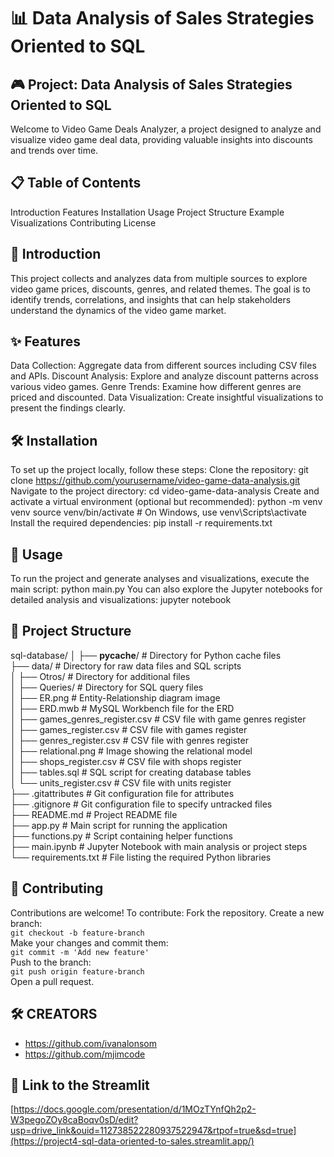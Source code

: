 # 📊 Data Analysis of Sales Strategies Oriented to  SQL

## 🎮 Project: Data Analysis of Sales Strategies Oriented to SQL
Welcome to Video Game Deals Analyzer, a project designed to analyze and visualize video game deal data, providing valuable insights into discounts and trends over time.
## 📋 Table of Contents
Introduction
Features
Installation
Usage
Project Structure
Example Visualizations
Contributing
License

## 📝 Introduction
This project collects and analyzes data from multiple sources to explore video game prices, discounts, genres, and related themes. The goal is to identify trends, correlations, and insights that can help stakeholders understand the dynamics of the video game market.

## ✨ Features
Data Collection: Aggregate data from different sources including CSV files and APIs.
Discount Analysis: Explore and analyze discount patterns across various video games.
Genre Trends: Examine how different genres are priced and discounted.
Data Visualization: Create insightful visualizations to present the findings clearly.

## 🛠️ Installation
To set up the project locally, follow these steps:
Clone the repository:
git clone https://github.com/yourusername/video-game-data-analysis.git
Navigate to the project directory:
cd video-game-data-analysis
Create and activate a virtual environment (optional but recommended):
python -m venv venv
source venv/bin/activate  # On Windows, use venv\Scripts\activate
Install the required dependencies:
pip install -r requirements.txt

## 🚀 Usage
To run the project and generate analyses and visualizations, execute the main script:
python main.py
You can also explore the Jupyter notebooks for detailed analysis and visualizations:
jupyter notebook

## 📁 Project Structure
sql-database/
│
├── __pycache__/                    # Directory for Python cache files  
├── data/                           # Directory for raw data files and SQL scripts  
│   ├── Otros/                          # Directory for additional files  
│   ├── Queries/                        # Directory for SQL query files  
│   ├── ER.png                          # Entity-Relationship diagram image  
│   ├── ERD.mwb                         # MySQL Workbench file for the ERD  
│   ├── games_genres_register.csv       # CSV file with game genres register  
│   ├── games_register.csv              # CSV file with games register  
│   ├── genres_register.csv             # CSV file with genres register  
│   ├── relational.png                  # Image showing the relational model  
│   ├── shops_register.csv              # CSV file with shops register  
│   ├── tables.sql                      # SQL script for creating database tables  
│   └── units_register.csv              # CSV file with units register  
├── .gitattributes                  # Git configuration file for attributes  
├── .gitignore                      # Git configuration file to specify untracked files  
├── README.md                       # Project README file  
├── app.py                          # Main script for running the application  
├── functions.py                    # Script containing helper functions  
├── main.ipynb                      # Jupyter Notebook with main analysis or project steps  
└── requirements.txt                # File listing the required Python libraries  


## 🤝 Contributing
Contributions are welcome! To contribute:
Fork the repository.
Create a new branch:  
`git checkout -b feature-branch`  
Make your changes and commit them:  
`git commit -m 'Add new feature'`  
Push to the branch:  
`git push origin feature-branch`  
Open a pull request.

## 🛠️ CREATORS
- https://github.com/ivanalonsom  
- https://github.com/mjimcode

## 📝 Link to the Streamlit 
[https://docs.google.com/presentation/d/1MOzTYnfQh2p2-W3pegoZOy8caBoqv0sD/edit?usp=drive_link&ouid=112738522280937522947&rtpof=true&sd=true](https://project4-sql-data-oriented-to-sales.streamlit.app/)
